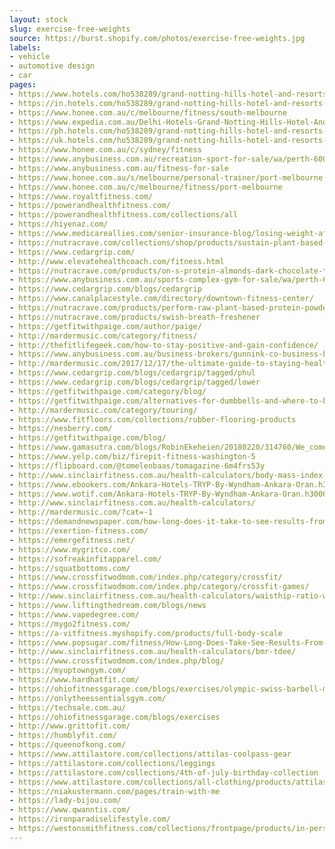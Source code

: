```yaml
---
layout: stock
slug: exercise-free-weights
source: https://burst.shopify.com/photos/exercise-free-weights.jpg
labels:
- vehicle
- automotive design
- car
pages:
- https://www.hotels.com/ho538289/grand-notting-hills-hotel-and-resorts-new-delhi-india/
- https://in.hotels.com/ho538289/grand-notting-hills-hotel-and-resorts-new-delhi-india/
- https://www.honee.com.au/c/melbourne/fitness/south-melbourne
- https://www.expedia.com.au/Delhi-Hotels-Grand-Notting-Hills-Hotel-And-Resorts.h11821601.Hotel-Information
- https://ph.hotels.com/ho538289/grand-notting-hills-hotel-and-resorts-new-delhi-india/
- https://uk.hotels.com/ho538289/grand-notting-hills-hotel-and-resorts-new-delhi-india/
- https://www.honee.com.au/c/sydney/fitness
- https://www.anybusiness.com.au/recreation-sport-for-sale/wa/perth-6000
- https://www.anybusiness.com.au/fitness-for-sale
- https://www.honee.com.au/s/melbourne/personal-trainer/port-melbourne
- https://www.honee.com.au/c/melbourne/fitness/port-melbourne
- https://www.royaltfitness.com/
- https://powerandhealthfitness.com/
- https://powerandhealthfitness.com/collections/all
- https://hiyenaz.com/
- https://www.medicareallies.com/senior-insurance-blog/losing-weight-after-60-is-hard-here-are-9-ways-to-drop-the-pounds
- https://nutracrave.com/collections/shop/products/sustain-plant-based-bcaa-coconut-water-with-cordyceps-mushroom
- https://www.cedargrip.com/
- http://www.elevatehealthcoach.com/fitness.html
- https://nutracrave.com/products/on-s-protein-almonds-dark-chocolate-truffle
- https://www.anybusiness.com.au/sports-complex-gym-for-sale/wa/perth-6000
- https://www.cedargrip.com/blogs/cedargrip
- https://www.canalplacestyle.com/directory/downtown-fitness-center/
- https://nutracrave.com/products/perform-raw-plant-based-protein-powder-bcaa
- https://nutracrave.com/products/swish-breath-freshener
- https://getfitwithpaige.com/author/paige/
- http://mardermusic.com/category/fitness/
- http://thefitlifegeek.com/how-to-stay-positive-and-gain-confidence/
- https://www.anybusiness.com.au/business-brokers/gunnink-co-business-brokers
- http://mardermusic.com/2017/12/17/the-ultimate-guide-to-staying-healthy-for-the-touring-musician/
- https://www.cedargrip.com/blogs/cedargrip/tagged/phul
- https://www.cedargrip.com/blogs/cedargrip/tagged/lower
- https://getfitwithpaige.com/category/blog/
- https://getfitwithpaige.com/alternatives-for-dumbbells-and-where-to-buy-cheap-equipment/
- http://mardermusic.com/category/touring/
- https://www.fitfloors.com/collections/rubber-flooring-products
- https://nesberry.com/
- https://getfitwithpaige.com/blog/
- https://www.gamasutra.com/blogs/RobinEkeheien/20180220/314760/We_come_from_the_AssetStore.php
- https://www.yelp.com/biz/firepit-fitness-washington-5
- https://flipboard.com/@tomelenbaas/tomagazine-6m4frs53y
- http://www.sinclairfitness.com.au/health-calculators/body-mass-index-bmi/
- https://www.ebookers.com/Ankara-Hotels-TRYP-By-Wyndham-Ankara-Oran.h30061122.Hotel-Information
- https://www.wotif.com/Ankara-Hotels-TRYP-By-Wyndham-Ankara-Oran.h30061122.Hotel-Information
- http://www.sinclairfitness.com.au/health-calculators/
- http://mardermusic.com/?cat=-1
- https://demandnewspaper.com/how-long-does-it-take-to-see-results-from-weightlifting/
- https://exertion-fitness.com/
- https://emergefitness.net/
- https://www.mygritco.com/
- https://sofreakinfitapparel.com/
- https://squatbottoms.com/
- https://www.crossfitwodmom.com/index.php/category/crossfit/
- https://www.crossfitwodmom.com/index.php/category/crossfit-games/
- http://www.sinclairfitness.com.au/health-calculators/waisthip-ratio-waist-girth/
- https://www.liftingthedream.com/blogs/news
- https://www.vapedegree.com/
- https://mygo2fitness.com/
- https://a-vitfitness.myshopify.com/products/full-body-scale
- https://www.popsugar.com/fitness/How-Long-Does-Take-See-Results-From-Weightlifting-45016677
- http://www.sinclairfitness.com.au/health-calculators/bmr-tdee/
- https://www.crossfitwodmom.com/index.php/blog/
- https://myuptowngym.com/
- https://www.hardhatfit.com/
- https://ohiofitnessgarage.com/blogs/exercises/olympic-swiss-barbell-multi-grip-bar-trap-hex-camber-buffalo-mega-axle-safety-squat
- https://onlytheessentialsgym.com/
- https://techsale.com.au/
- https://ohiofitnessgarage.com/blogs/exercises
- http://www.grittofit.com/
- https://humblyfit.com/
- https://queenofkong.com/
- https://www.attilastore.com/collections/attilas-coolpass-gear
- https://attilastore.com/collections/leggings
- https://attilastore.com/collections/4th-of-july-birthday-collection
- https://www.attilastore.com/collections/all-clothing/products/attilas-germany-v-neck
- https://niakustermann.com/pages/train-with-me
- https://lady-bijou.com/
- https://www.qwanntis.com/
- https://ironparadiselifestyle.com/
- https://westonsmithfitness.com/collections/frontpage/products/in-person-training-2x-per-week
---
```


